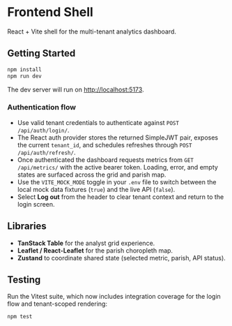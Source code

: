 # Frontend Shell

React + Vite shell for the multi-tenant analytics dashboard.

## Getting Started

```bash
npm install
npm run dev
```

The dev server will run on <http://localhost:5173>.

### Authentication flow

- Use valid tenant credentials to authenticate against `POST /api/auth/login/`.
- The React auth provider stores the returned SimpleJWT pair, exposes the current `tenant_id`, and schedules refreshes through `POST /api/auth/refresh/`.
- Once authenticated the dashboard requests metrics from `GET /api/metrics/` with the active bearer token. Loading, error, and empty states are surfaced across the grid and parish map.
- Use the `VITE_MOCK_MODE` toggle in your `.env` file to switch between the local mock data fixtures (`true`) and the live API (`false`).
- Select **Log out** from the header to clear tenant context and return to the login screen.

## Libraries

- **TanStack Table** for the analyst grid experience.
- **Leaflet / React-Leaflet** for the parish choropleth map.
- **Zustand** to coordinate shared state (selected metric, parish, API status).

## Testing

Run the Vitest suite, which now includes integration coverage for the login flow and tenant-scoped rendering:

```bash
npm test
```
